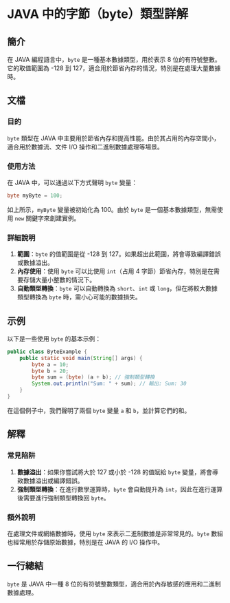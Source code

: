<!--
Meta Description: # JAVA 中的字節（byte）類型詳解 ## 簡介 在 JAVA 編程語言中，`byte` 是一種基本數據類型，用於表示 8 位的有符號整數。它的取值範圍為 -128 到 127，適合用於節省內存的情況，特別是在處理大量數據時。 ## 文檔 ### 目的 `byte` 類型在 JAVA 中主要用...
Meta Keywords: byte, java, sum, 128, 127
-->

# JAVA 中的字節（byte）類型詳解

## 簡介
在 JAVA 編程語言中，`byte` 是一種基本數據類型，用於表示 8 位的有符號整數。它的取值範圍為 -128 到 127，適合用於節省內存的情況，特別是在處理大量數據時。

## 文檔
### 目的
`byte` 類型在 JAVA 中主要用於節省內存和提高性能。由於其占用的內存空間小，適合用於數據流、文件 I/O 操作和二進制數據處理等場景。

### 使用方法
在 JAVA 中，可以通過以下方式聲明 `byte` 變量：

```java
byte myByte = 100;
```

如上所示，`myByte` 變量被初始化為 100。由於 `byte` 是一個基本數據類型，無需使用 `new` 關鍵字來創建實例。

### 詳細說明
1. **範圍**：`byte` 的值範圍是從 -128 到 127。如果超出此範圍，將會導致編譯錯誤或數據溢出。
2. **內存使用**：使用 `byte` 可以比使用 `int`（占用 4 字節）節省內存，特別是在需要存儲大量小整數的情況下。
3. **自動類型轉換**：`byte` 可以自動轉換為 `short`、`int` 或 `long`，但在將較大數據類型轉換為 `byte` 時，需小心可能的數據損失。

## 示例
以下是一些使用 `byte` 的基本示例：

```java
public class ByteExample {
    public static void main(String[] args) {
        byte a = 10;
        byte b = 20;
        byte sum = (byte) (a + b); // 強制類型轉換
        System.out.println("Sum: " + sum); // 輸出: Sum: 30
    }
}
```

在這個例子中，我們聲明了兩個 `byte` 變量 `a` 和 `b`，並計算它們的和。

## 解釋
### 常見陷阱
1. **數據溢出**：如果你嘗試將大於 127 或小於 -128 的值賦給 `byte` 變量，將會導致數據溢出或編譯錯誤。
2. **強制類型轉換**：在進行數學運算時，`byte` 會自動提升為 `int`，因此在進行運算後需要進行強制類型轉換回 `byte`。

### 額外說明
在處理文件或網絡數據時，使用 `byte` 來表示二進制數據是非常常見的。`byte` 數組也經常用於存儲原始數據，特別是在 JAVA 的 I/O 操作中。

## 一行總結
`byte` 是 JAVA 中一種 8 位的有符號整數類型，適合用於內存敏感的應用和二進制數據處理。